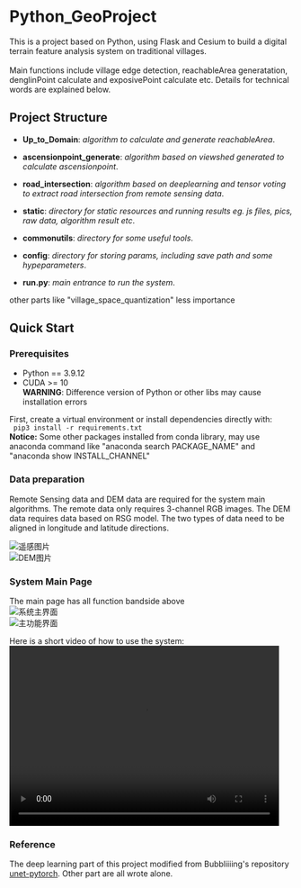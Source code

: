 # Python_GeoProject
This is a project based on Python, using Flask and Cesium to build a digital terrain feature analysis system on
traditional villages.<br>
<br>Main functions include village edge detection, reachableArea generatation, denglinPoint calculate and exposivePoint calculate etc.
Details for technical words are explained below.

## Project Structure
* **Up_to_Domain**: *algorithm to calculate and generate reachableArea*.<br>
* **ascensionpoint_generate**: *algorithm based on viewshed generated to calculate ascensionpoint*.<br>
* **road_intersection**: *algorithm based on deeplearning and tensor voting to extract road intersection from remote sensing data*.<br>
* **static**: *directory for static resources and running results eg. js files, pics, raw data, algorithm result etc*.<br>
* **commonutils**: *directory for some useful tools*.<br>
* **config**: *directory for storing params, including save path and some hypeparameters*.<br>

* **run.py**: *main entrance to run the system*.<br>

other parts like "village_space_quantization" less importance
## Quick Start
### Prerequisites
* Python == 3.9.12
* CUDA >= 10 <br>
**WARNING**: Difference version of Python or other libs may cause installation errors<br>

First, create a virtual environment or install dependencies directly with:<br>
``` pip3 install -r requirements.txt```<br>
**Notice:** Some other packages installed from conda library, may use anaconda command like "anaconda search PACKAGE_NAME" 
and "anaconda show INSTALL_CHANNEL"

### Data preparation
Remote Sensing data and DEM data are required for the system main algorithms.
The remote data only requires 3-channel RGB images. The DEM data requires data based on RSG model. The two types of data 
need to be aligned in longitude and latitude directions.<br>

![遥感图片](./QMC.png)<br>
![DEM图片](./QMC_dem.png)<br>

### System Main Page
The main page has all function bandside above<br>
![系统主界面](./main_page.png)<br>
![主功能界面](./main_part.png)<br>

Here is a short video of how to use the system:<br>
<video src="https://www.bilibili.com/video/BV1J84y1N7cX/?spm_id_from=333.1007.top_right_bar_window_dynamic.content.click&vd_source=ca4a0ce4c4adfc4b7443215fd94b5748" width="480" height="320" controls>

### Reference
The deep learning part of this project modified from Bubbliiiing's repository [unet-pytorch](https://github.com/bubbliiiing/unet-pytorch.git).
Other part are all wrote alone.

